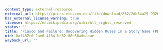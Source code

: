 ```yaml
---
content_type: external-resource
external_url: https://press.etc.cmu.edu/file/download/862/2db64a29-9920-4b41-86fd-00bc8afb4fcd
has_external_license_warning: true
license: https://en.wikipedia.org/wiki/All_rights_reserved
status: ''
title: 'Fiasco and Failure: Uncovering Hidden Rules in a Story Game (PDF)'
uid: 0af487c0-2ae6-4164-bd32-88e56a0eaeae
wayback_url: ''
---
```


